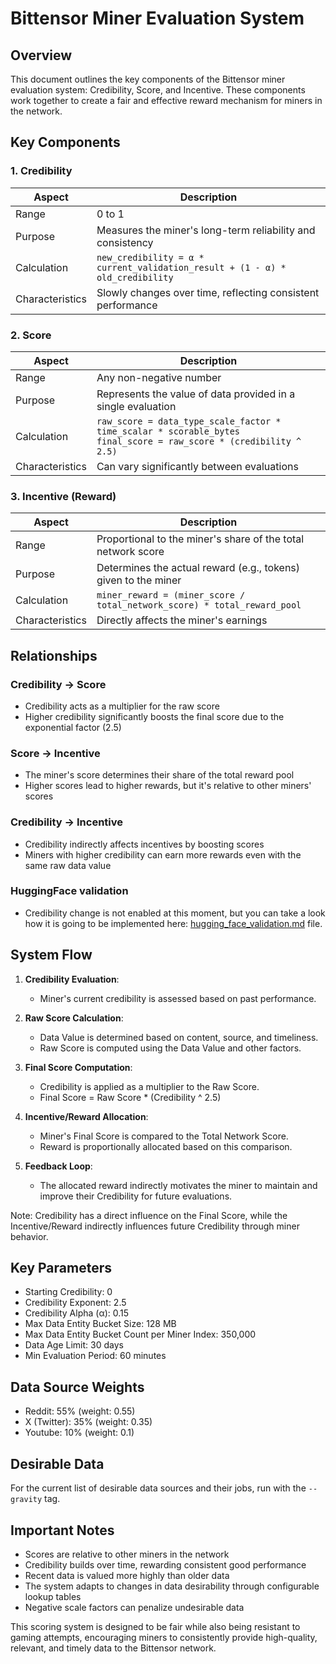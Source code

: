 # Bittensor Miner Evaluation System

## Overview

This document outlines the key components of the Bittensor miner evaluation system: Credibility, Score, and Incentive. These components work together to create a fair and effective reward mechanism for miners in the network.

## Key Components

### 1. Credibility

| Aspect | Description |
|--------|-------------|
| Range | 0 to 1 |
| Purpose | Measures the miner's long-term reliability and consistency |
| Calculation | `new_credibility = α * current_validation_result + (1 - α) * old_credibility` |
| Characteristics | Slowly changes over time, reflecting consistent performance |

### 2. Score

| Aspect | Description |
|--------|-------------|
| Range | Any non-negative number |
| Purpose | Represents the value of data provided in a single evaluation |
| Calculation | `raw_score = data_type_scale_factor * time_scalar * scorable_bytes` <br> `final_score = raw_score * (credibility ^ 2.5)` |
| Characteristics | Can vary significantly between evaluations |

### 3. Incentive (Reward)

| Aspect | Description |
|--------|-------------|
| Range | Proportional to the miner's share of the total network score |
| Purpose | Determines the actual reward (e.g., tokens) given to the miner |
| Calculation | `miner_reward = (miner_score / total_network_score) * total_reward_pool` |
| Characteristics | Directly affects the miner's earnings |

## Relationships

### Credibility → Score
- Credibility acts as a multiplier for the raw score
- Higher credibility significantly boosts the final score due to the exponential factor (2.5)

### Score → Incentive
- The miner's score determines their share of the total reward pool
- Higher scores lead to higher rewards, but it's relative to other miners' scores

### Credibility → Incentive
- Credibility indirectly affects incentives by boosting scores
- Miners with higher credibility can earn more rewards even with the same raw data value

### HuggingFace validation
- Credibility change is not enabled at this moment, but you can take a look how it is going to be implemented here:  [hugging_face_validation.md](/docs/hugging_face_validation.md) file.
## System Flow

1. **Credibility Evaluation**:
   - Miner's current credibility is assessed based on past performance.

2. **Raw Score Calculation**:
   - Data Value is determined based on content, source, and timeliness.
   - Raw Score is computed using the Data Value and other factors.

3. **Final Score Computation**:
   - Credibility is applied as a multiplier to the Raw Score.
   - Final Score = Raw Score * (Credibility ^ 2.5)

4. **Incentive/Reward Allocation**:
   - Miner's Final Score is compared to the Total Network Score.
   - Reward is proportionally allocated based on this comparison.

5. **Feedback Loop**:
   - The allocated reward indirectly motivates the miner to maintain and improve their Credibility for future evaluations.

Note: Credibility has a direct influence on the Final Score, while the Incentive/Reward indirectly influences future Credibility through miner behavior.

## Key Parameters

- Starting Credibility: 0
- Credibility Exponent: 2.5
- Credibility Alpha (α): 0.15
- Max Data Entity Bucket Size: 128 MB
- Max Data Entity Bucket Count per Miner Index: 350,000
- Data Age Limit: 30 days
- Min Evaluation Period: 60 minutes

## Data Source Weights
- Reddit: 55% (weight: 0.55)
- X (Twitter): 35% (weight: 0.35)
- Youtube: 10% (weight: 0.1)

## Desirable Data

For the current list of desirable data sources and their jobs, run with the `--gravity` tag.

## Important Notes

- Scores are relative to other miners in the network
- Credibility builds over time, rewarding consistent good performance
- Recent data is valued more highly than older data
- The system adapts to changes in data desirability through configurable lookup tables
- Negative scale factors can penalize undesirable data

This scoring system is designed to be fair while also being resistant to gaming attempts, encouraging miners to consistently provide high-quality, relevant, and timely data to the Bittensor network.
